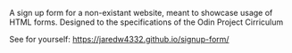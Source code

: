 A sign up form for a non-existant website, meant to showcase usage of HTML forms.
Designed to the specifications of the Odin Project Cirriculum

See for yourself: https://jaredw4332.github.io/signup-form/
